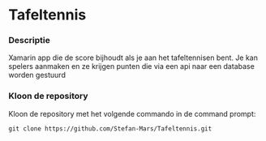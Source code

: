 # Tafeltennis

### Descriptie

<p>Xamarin app die de score bijhoudt als je aan het tafeltennisen bent. Je kan spelers aanmaken en ze krijgen punten die via een api naar een database worden gestuurd </p>

### Kloon de repository

Kloon de repository met het volgende commando in de command prompt:

    git clone https://github.com/Stefan-Mars/Tafeltennis.git
